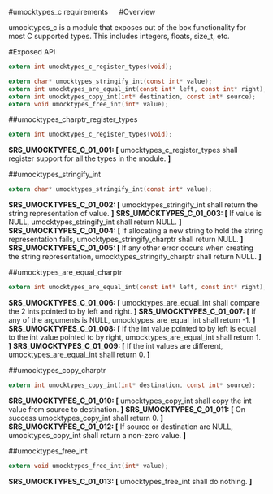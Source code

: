 #umocktypes_c requirements
 
#Overview

umocktypes_c is a module that exposes out of the box functionality for most C supported types. This includes integers, floats, size_t, etc.

#Exposed API

```c
extern int umocktypes_c_register_types(void);

extern char* umocktypes_stringify_int(const int* value);
extern int umocktypes_are_equal_int(const int* left, const int* right);
extern int umocktypes_copy_int(int* destination, const int* source);
extern void umocktypes_free_int(int* value);

```

##umocktypes_charptr_register_types

```c
extern int umocktypes_c_register_types(void);
```

**SRS_UMOCKTYPES_C_01_001: [** umocktypes_c_register_types shall register support for all the types in the module. **]**

##umocktypes_stringify_int

```c
extern char* umocktypes_stringify_int(const int* value);
```

**SRS_UMOCKTYPES_C_01_002: [** umocktypes_stringify_int shall return the string representation of value. **]**
**SRS_UMOCKTYPES_C_01_003: [** If value is NULL, umocktypes_stringify_int shall return NULL. **]**
**SRS_UMOCKTYPES_C_01_004: [** If allocating a new string to hold the string representation fails, umocktypes_stringify_charptr shall return NULL. **]**
**SRS_UMOCKTYPES_C_01_005: [** If any other error occurs when creating the string representation, umocktypes_stringify_charptr shall return NULL. **]**

##umocktypes_are_equal_charptr

```c
extern int umocktypes_are_equal_int(const int* left, const int* right);
```

**SRS_UMOCKTYPES_C_01_006: [** umocktypes_are_equal_int shall compare the 2 ints pointed to by left and right. **]**
**SRS_UMOCKTYPES_C_01_007: [** If any of the arguments is NULL, umocktypes_are_equal_int shall return -1. **]**
**SRS_UMOCKTYPES_C_01_008: [** If the int value pointed to by left is equal to the int value pointed to by right, umocktypes_are_equal_int shall return 1. **]**
**SRS_UMOCKTYPES_C_01_009: [** If the int values are different, umocktypes_are_equal_int shall return 0. **]**

##umocktypes_copy_charptr

```c
extern int umocktypes_copy_int(int* destination, const int* source);
```

**SRS_UMOCKTYPES_C_01_010: [** umocktypes_copy_int shall copy the int value from source to destination. **]**
**SRS_UMOCKTYPES_C_01_011: [** On success umocktypes_copy_int shall return 0. **]**
**SRS_UMOCKTYPES_C_01_012: [** If source or destination are NULL, umocktypes_copy_int shall return a non-zero value. **]**

##umocktypes_free_int

```c
extern void umocktypes_free_int(int* value);
```

**SRS_UMOCKTYPES_C_01_013: [** umocktypes_free_int shall do nothing. **]**

